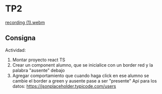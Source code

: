 # TP2
[recording (1).webm](https://github.com/user-attachments/assets/4c3c5892-0468-4e70-aa9e-410f48c4b9aa)

## Consigna

Actividad:
1. Montar proyecto react TS
2. Crear un component alumno, que se inicialice con un border red y la palabra "ausente" debajo
3. Agregar comportamiento que cuando haga click en ese alumno se cambie el border a green y ausente pase a ser "presente"
Api para los datos: https://jsonplaceholder.typicode.com/users
